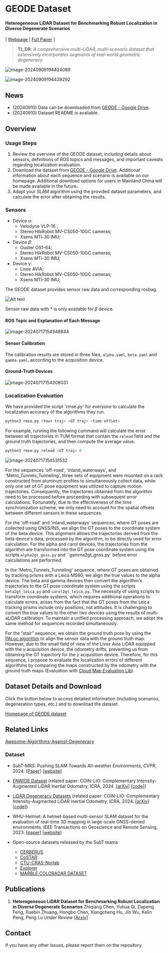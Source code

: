 # GEODE Dataset

#### Heterogeneous LiDAR Dataset for Benchmarking Robust Localization in Diverse Degenerate Scenarios  

| [Webpage](https://thisparticle.github.io/geode/) | [Full Paper](https://arxiv.org/abs/2409.04961) |

> **TL;DR**: *A comprehensive multi-LiDAR, multi-scenario dataset that extensively incorporates segments of real-world geometric degeneracy.*

![image-20240909194424089](README.assets/image-20240909194424089.png)

![image-20240909194439292](README.assets/image-20240909194439292.png)

## News

- (20240910) Data can be downloaded from [GEODE - Google Drive](https://drive.google.com/drive/folders/1hEn3sBAvQhSdUFnGMZCCv-W0Ynj2rWBs?usp=sharing).
- (20240910) Dataset README is avaliable.

## Overview

### Usage Steps

1. Review the overview of the GEODE dataset, including details about sensors, definitions of ROS topics and messages, and important caveats regarding localization evaluation.
2. Download the dataset from [GEODE - Google Drive](https://drive.google.com/drive/folders/1hEn3sBAvQhSdUFnGMZCCv-W0Ynj2rWBs?usp=sharing). Additional information about each sequence and scenario is available on our homepage. Additional download options for users in Mainland China will be made available in the future.
3. Adapt your SLAM algorithm using the provided dataset parameters, and calculate the error after obtaining the results.

### Sensors

- Device $\alpha$:
  - Velodyne VLP-16  ;
  - Stereo HikRobot MV-CS050-10GC cameras;
  - Xsens MTi-30 IMU;
- Device $\beta$:
  - Ouster OS1-64;
  - Stereo HikRobot  MV-CS050-10GC cameras;
  - Xsens MTi-30 IMU;
- Device $\gamma$:
  - Livox AVIA;
  - Stereo HikRobot MV-CS050-10GC cameras;
  - Xsens MTi-30 IMU;

The GEODE dataset provides sensor raw data and corresponding rosbag.

<div style="text-align:left;">   <img src="README.assets/image-20240717154637267.png" alt="Alt text" title="Optional title" /> </div>

Sensor raw data with * is only available for $\beta$ device.

#### ROS Topic and Explanation of Each Message

![image-20240717154348844](README.assets/image-20240717154348844.png)

#### Sensor Calibration

The calibration results are stored in three files, `alpha.yaml`, `beta.yaml` and `gamma.yaml`, according to the acquisition device.

#### Ground-Truth Devices

![image-20240717154308031](README.assets/image-20240717154308031.png)

### Localization Evaluation

We have provided the script 'rmse.py' for everyone to calculate the localization accuracy of the algorithms they run.

```python
python3 rmse.py <Your traj> <GT traj> <time offset>
```

For example, running the following command will calculate the error between all trajectories in TUM format that contain the `relead` field and the ground truth trajectories, and then compute the average value.

```python
python3 rmse.py relead <GT traj> 0
```

![image-20240717154531532](README.assets/image-20240717154531532.png)

For the sequences 'off-road', 'inland_waterways', and 'Metro_Tunnels_Tunneling', three sets of equipment were mounted on a rack constructed from aluminum profiles to simultaneously collect data, while only one set of GT pose equipment was utilized to capture motion trajectories. Consequently, the trajectories obtained from the algorithm need to be processed before proceeding with subsequent error calculations. Fortunately, due to the effectiveness of the time synchronization scheme, we only need to account for the spatial offsets between different sensors in these sequences.

For the 'off-road' and 'inland_waterways' sequences, where GT poses are collected using GNSS/INS, we align the GT poses to the coordinate system of the beta device. This alignment allows the trajectories derived from the beta device's data, processed by the algorithm, to be directly used for error calculation. For the alpha and carol devices, the trajectories from the algorithm are transformed into the GT pose coordinate system using the scripts `alpha2gt_gnss.py` and ``gamma2gt_gnss.py` before error calculations are performed.

In the 'Metro_Tunnels_Tunneling' sequence, where GT poses are obtained by tracking prisms with a Leica MS60, we align the true values to the alpha device. The beta and gamma devices then convert the algorithm's trajectories to the GT pose coordinate system using the scripts `beta2gt_leica.py` and `carol2gt_leica.py`. The necessity of using scripts to transform coordinate systems, which requires additional operations to calculate errors, arises from the fact that the GT poses from the Leica tracking prisms include only positions, not attitudes. It is challenging to convert the true values to the other two devices using the results of multi-aLiDAR calibration. To maintain a unified processing approach, we adopt the same method for sequences recorded simultaneously.

For the “stair” sequence, we obtain the ground truth pose by using the [PALoc algorithm](https://github.com/JokerJohn/PALoc) to align the sensor data with the ground truth map. However, due to the small field of view of the Livox Avia LiDAR equipped with the $\gamma$ acquisition device, the odometry drifts, preventing us from obtaining the GT trajectory for the $\gamma$ acquisition device. Therefore, for this sequence, I propose to evaluate the localization errors of different algorithms by comparing the maps constructed by the odometry with the ground truth maps (Evaluation with [Cloud Map Evaluation Lib](https://github.com/JokerJohn/Cloud_Map_Evaluation)).

## Dataset Details and Download

Click the button below to access detailed information (including scenarios, degeneration types, etc.) and to download the dataset.

[Homepage of GEODE dataset](https://geode.github.io/)

## Related Links

[Awesome-Algorithms-Against-Degeneracy](https://github.com/thisparticle/Awesome-Algorithms-Against-Degeneracy)

### Dataset

* SubT-MRS: Pushing SLAM Towards All-weather Environments, CVPR, 2024. [[Paper](https://openaccess.thecvf.com/content/CVPR2024/papers/Zhao_SubT-MRS_Dataset_Pushing_SLAM_Towards_All-weather_Environments_CVPR_2024_paper.pdf)] [[website](https://superodometry.com/datasets)]
* [ENWIDE Dataset](https://projects.asl.ethz.ch/datasets/enwide) (related paper: COIN-LIO: Complementary Intensity-Augmented LiDAR Inertial Odometry, ICRA, 2024. [[arXiv](https://arxiv.org/abs/2310.01235)] [[code](https://github.com/ethz-asl/COIN-LIO)])
* [LiDAR Degeneracy Datasets](https://github.com/ntnu-arl/lidar_degeneracy_datasets) (related paper: COIN-LIO: Complementary Intensity-Augmented LiDAR Inertial Odometry, ICRA, 2024. [[arXiv](https://arxiv.org/abs/2310.01235)] [[code](https://github.com/ethz-asl/COIN-LIO)])
* WHU-Helmet: A helmet-based multi-sensor SLAM dataset for the evaluation of real-time 3D mapping in large-scale GNSS-denied environments, IEEE Transactions on Geoscience and Remote Sensing, 2023. [[paper](https://ieeexplore.ieee.org/document/10123040/)] [[website](https://github.com/kafeiyin00/WHU-HelmetDataset)]

* Open-source datasets released by the SubT teams
  * [CERBERUS](https://www.subt-cerberus.org/code--data.html)
  * [CoSTAR](https://github.com/NeBula-Autonomy)
  * [CTU-CRAS-Norlab](https://github.com/ctu-mrs/slam_datasets)
  * [Explorer](https://theairlab.org/dataset/interestingness)
  * [MARBLE  COLORADAR DATASET](https://arpg.github.io/coloradar/)

## Publications

1. **Heterogeneous LiDAR Dataset for Benchmarking Robust Localization in Diverse Degenerate Scenarios**
   Zhiqiang Chen, Yuhua Qi, Dapeng Feng, Xuebin Zhuang, Hongbo Chen, Xiangcheng Hu, Jin Wu, Kelin Peng, Peng Lu
   *Under Review*
   [[Arxiv\]](https://arxiv.org/abs/2409.04961)

## Contact

If you have any other issues, please report them on the repository.
